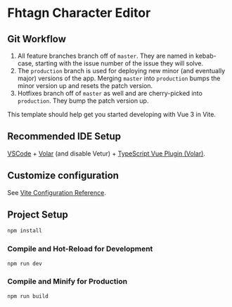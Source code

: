 # Fhtagn Character Editor

## Git Workflow

1. All feature branches branch off of `master`. They are named in kebab-case, starting with the issue number of the issue they will solve. 
2. The `production` branch is used for deploying new minor (and eventually major) versions of the app. Merging `master` into `production` bumps the minor version up and resets the patch version. 
3. Hotfixes branch off of `master` as well and are cherry-picked into `production`. They bump the patch version up. 

This template should help get you started developing with Vue 3 in Vite.

## Recommended IDE Setup

[VSCode](https://code.visualstudio.com/) + [Volar](https://marketplace.visualstudio.com/items?itemName=johnsoncodehk.volar) (and disable Vetur) + [TypeScript Vue Plugin (Volar)](https://marketplace.visualstudio.com/items?itemName=johnsoncodehk.vscode-typescript-vue-plugin).

## Customize configuration

See [Vite Configuration Reference](https://vitejs.dev/config/).

## Project Setup

```sh
npm install
```

### Compile and Hot-Reload for Development

```sh
npm run dev
```

### Compile and Minify for Production

```sh
npm run build
```
